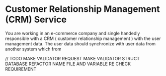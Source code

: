 # Customer Relationship Management (CRM) Service

You are working in an e-commerce company and single handedly responsible 
with a CRM ( customer relationship management ) with the user management data. The user data should synchronize with user data from another system which from 

// TODO
MAKE VALIDATOR REQUEST
MAKE VALIDATOR STRUCT DATABASE
REFACTOR NAME FILE AND VARIABLE
RE CHECK REQUIREMENT

